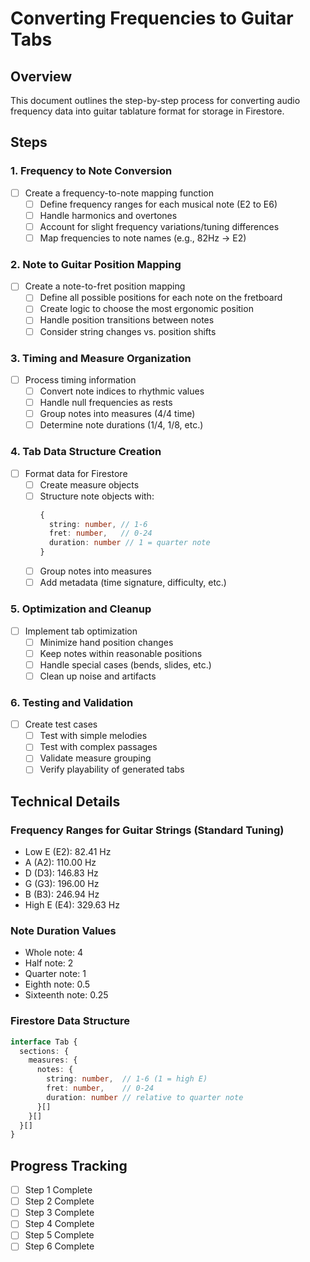 # Converting Frequencies to Guitar Tabs

## Overview
This document outlines the step-by-step process for converting audio frequency data into guitar tablature format for storage in Firestore.

## Steps

### 1. Frequency to Note Conversion
- [ ] Create a frequency-to-note mapping function
  - [ ] Define frequency ranges for each musical note (E2 to E6)
  - [ ] Handle harmonics and overtones
  - [ ] Account for slight frequency variations/tuning differences
  - [ ] Map frequencies to note names (e.g., 82Hz → E2)

### 2. Note to Guitar Position Mapping
- [ ] Create a note-to-fret position mapping
  - [ ] Define all possible positions for each note on the fretboard
  - [ ] Create logic to choose the most ergonomic position
  - [ ] Handle position transitions between notes
  - [ ] Consider string changes vs. position shifts

### 3. Timing and Measure Organization
- [ ] Process timing information
  - [ ] Convert note indices to rhythmic values
  - [ ] Handle null frequencies as rests
  - [ ] Group notes into measures (4/4 time)
  - [ ] Determine note durations (1/4, 1/8, etc.)

### 4. Tab Data Structure Creation
- [ ] Format data for Firestore
  - [ ] Create measure objects
  - [ ] Structure note objects with:
    ```typescript
    {
      string: number, // 1-6
      fret: number,   // 0-24
      duration: number // 1 = quarter note
    }
    ```
  - [ ] Group notes into measures
  - [ ] Add metadata (time signature, difficulty, etc.)

### 5. Optimization and Cleanup
- [ ] Implement tab optimization
  - [ ] Minimize hand position changes
  - [ ] Keep notes within reasonable positions
  - [ ] Handle special cases (bends, slides, etc.)
  - [ ] Clean up noise and artifacts

### 6. Testing and Validation
- [ ] Create test cases
  - [ ] Test with simple melodies
  - [ ] Test with complex passages
  - [ ] Validate measure grouping
  - [ ] Verify playability of generated tabs

## Technical Details

### Frequency Ranges for Guitar Strings (Standard Tuning)
- Low E (E2): 82.41 Hz
- A (A2): 110.00 Hz
- D (D3): 146.83 Hz
- G (G3): 196.00 Hz
- B (B3): 246.94 Hz
- High E (E4): 329.63 Hz

### Note Duration Values
- Whole note: 4
- Half note: 2
- Quarter note: 1
- Eighth note: 0.5
- Sixteenth note: 0.25

### Firestore Data Structure
```typescript
interface Tab {
  sections: {
    measures: {
      notes: {
        string: number,  // 1-6 (1 = high E)
        fret: number,    // 0-24
        duration: number // relative to quarter note
      }[]
    }[]
  }[]
}
```

## Progress Tracking
- [ ] Step 1 Complete
- [ ] Step 2 Complete
- [ ] Step 3 Complete
- [ ] Step 4 Complete
- [ ] Step 5 Complete
- [ ] Step 6 Complete
